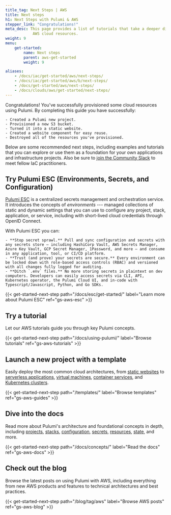 ```yaml
---
title_tag: Next Steps | AWS
title: Next steps
h1: Next Steps with Pulumi & AWS
stepper_link: "Congratulations!"
meta_desc: This page provides a list of tutorials that take a deeper dive into
            AWS cloud resources.
weight: 9
menu:
    get-started:
        name: Next steps
        parent: aws-get-started
        weight: 9

aliases:
    - /docs/iac/get-started/aws/next-steps/
    - /docs/iac/get-started/aws/b/next-steps/
    - /docs/get-started/aws/next-steps/
    - /docs/clouds/aws/get-started/next-steps/
---
```


Congratulations! You've successfully provisioned some cloud resources using Pulumi. By completing this guide you have successfully:

    - Created a Pulumi new project.
    - Provisioned a new S3 bucket.
    - Turned it into a static website.
    - Created a website component for easy reuse.
    - Destroyed all of the resources you've provisioned.

Below are some recommended next steps, including examples and tutorials that you can explore or use them as a foundation for your own applications and infrastructure projects. Also be sure to [join the Community Slack](https://slack.pulumi.com/) to meet fellow IaC practitioners.

## Try Pulumi ESC (Environments, Secrets, and Configuration)

[Pulumi ESC](/docs/esc/) is a centralized secrets management and orchestration service. It introduces the concepts of _environments_ --- managed collections of static and dynamic settings that you can use to configure any project, stack, application, or service, including with short-lived cloud credentials through OpenID Connect.

With Pulumi ESC you can:

    - **Stop secret sprawl.** Pull and sync configuration and secrets with any secrets store – including HashiCorp Vault, AWS Secrets Manager, Azure Key Vault, GCP Secret Manager, 1Password, and more – and consume in any application, tool, or CI/CD platform.
    - **Trust (and prove) your secrets are secure.** Every environment can be locked down with role-based access controls (RBAC) and versioned with all changes fully logged for auditing.
    - **Ditch `.env` files.** No more storing secrets in plaintext on dev computers. Developers can easily access secrets via CLI, API, Kubernetes operator, the Pulumi Cloud UI, and in-code with Typescript/Javascript, Python, and Go SDKs.

{{< get-started-next-step path="/docs/esc/get-started/" label="Learn more about Pulumi ESC" ref="gs-aws-esc" >}}

## Try a tutorial

Let our AWS tutorials guide you through key Pulumi concepts.

{{< get-started-next-step path="/docs/using-pulumi/" label="Browse tutorials" ref="gs-aws-tutorials" >}}

## Launch a new project with a template

Easily deploy the most common cloud architectures, from [static websites](/templates/static-website/aws/) to [serverless applications](/templates/serverless-application/aws/), [virtual machines](/templates/virtual-machine/aws/), [container services](/templates/container-service/aws/), and [Kubernetes clusters](/templates/kubernetes/aws/).

{{< get-started-next-step path="/templates/" label="Browse templates" ref="gs-aws-guides" >}}

## Dive into the docs

Read more about Pulumi's architecture and foundational concepts in depth, including [projects](/docs/concepts/projects/), [stacks](/docs/concepts/stack/), [configuration](/docs/concepts/config/), [secrets](/docs/concepts/secrets/), [resources](/docs/concepts/resources/), [state](/docs/concepts/state/), and more.

{{< get-started-next-step path="/docs/concepts/" label="Read the docs" ref="gs-aws-docs" >}}

## Check out the blog

Browse the latest posts on using Pulumi with AWS, including everything from new AWS products and features to technical architectures and best practices.

{{< get-started-next-step path="/blog/tag/aws" label="Browse AWS posts" ref="gs-aws-blog" >}}
